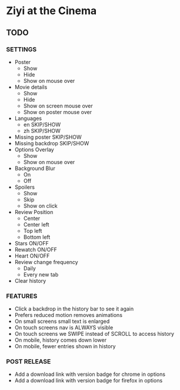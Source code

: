 # Ziyi at the Cinema

## TODO

### SETTINGS

- Poster
  - Show
  - Hide
  - Show on mouse over
- Movie details
  - Show
  - Hide
  - Show on screen mouse over
  - Show on poster mouse over
- Languages
  - en SKIP/SHOW
  - zh SKIP/SHOW
- Missing poster SKIP/SHOW
- Missing backdrop SKIP/SHOW
- Options Overlay
  - Show
  - Show on mouse over
- Background Blur
  - On
  - Off
- Spoilers
  - Show
  - Skip
  - Show on click
- Review Position
  - Center
  - Center left
  - Top left
  - Bottom left
- Stars ON/OFF
- Rewatch ON/OFF
- Heart ON/OFF
- Review change frequency
  - Daily
  - Every new tab
- Clear history

### FEATURES

- Click a backdrop in the history bar to see it again
- Prefers reduced motion removes animations
- On small screens small text is enlarged
- On touch screens nav is ALWAYS visible
- On touch screens we SWIPE instead of SCROLL to access history
- On mobile, history comes down lower
- On mobile, fewer entries shown in history

### POST RELEASE

- Add a download link with version badge for chrome in options
- Add a download link with version badge for firefox in options
